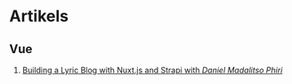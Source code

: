 # Artikels

## Vue

1. [Building a Lyric Blog with Nuxt.js and Strapi with _Daniel Madalitso Phiri_](https://explorers.netlify.com/learn/building-a-lyric-blog-with-nuxt-js-and-strapi/)
